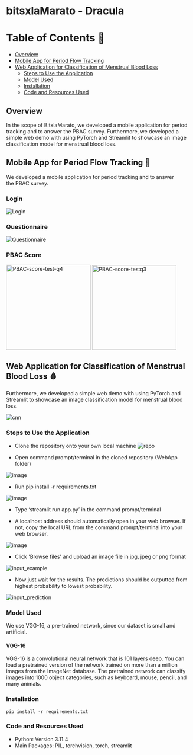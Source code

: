 # bitsxlaMarato - Dracula

Table of Contents :bookmark_tabs:
=================
- [Overview](#overview)
- [Mobile App for Period Flow Tracking]()
- [Web Application for Classification of Menstrual Blood Loss]()
  - [Steps to Use the Application](#steps-to-Use-the-application)
  - [Model Used](#model-used)
  - [Installation](#installation)
  - [Code and Resources Used](#code-and-resources-used)


## Overview
In the scope of BitxlaMarato, we developed a mobile application for period tracking and to answer the PBAC survey. Furthermore, we developed a simple web demo with using PyTorch and Streamlit to showcase an image classification model for menstrual blood loss.

## Mobile App for Period Flow Tracking 🌸
We developed a mobile application for period tracking and to answer the PBAC survey.

### Login
![Login](https://github.com/jaco5157/bitsxlaMarato/assets/74814020/33c979bc-ec7f-43f5-9712-c846b5bdbdef)

### Questionnaire
![Questionnaire](https://github.com/jaco5157/bitsxlaMarato/assets/74814020/e5ff3d0c-97e4-45b1-953e-794786a59539)

### PBAC Score
<img width="229" alt="PBAC-score-test-q4" src="https://github.com/jaco5157/bitsxlaMarato/assets/74814020/fc9f45ef-6e30-4be7-a97a-1752e8b44888">
<img width="228" alt="PBAC-score-testq3" src="https://github.com/jaco5157/bitsxlaMarato/assets/74814020/25de5068-6a90-48b8-a9dc-6e8af689e34e">

## Web Application for Classification of Menstrual Blood Loss 🩸
Furthermore, we developed a simple web demo with using PyTorch and Streamlit to showcase an image classification model for menstrual blood loss.

![cnn](https://github.com/jaco5157/bitsxlaMarato/assets/74814020/b2b780f4-66e7-45d6-b153-f8ceb957b397)

### Steps to Use the Application
- Clone the repository onto your own local machine
![repo](https://github.com/jaco5157/bitsxlaMarato/assets/74814020/d4369ac8-e24a-4af9-afab-cfd68d01a17d)

- Open command prompt/terminal in the cloned repository (WebApp folder)

![image](https://user-images.githubusercontent.com/45563371/102073585-7b274e00-3e3e-11eb-8656-a67df96b995a.png)

- Run pip install -r requirements.txt

![image](https://user-images.githubusercontent.com/45563371/102073729-af9b0a00-3e3e-11eb-95f4-d02d01b6fa76.png)

- Type ‘streamlit run app.py’ in the command prompt/terminal

- A localhost address should automatically open in your web browser. If not, copy the local URL from the command prompt/terminal into your web browser.

![image](https://user-images.githubusercontent.com/45563371/102073842-dbb68b00-3e3e-11eb-8e7e-0f67e0021b38.png)

- Click 'Browse files' and upload an image file in jpg, jpeg or png format

![input_example](https://github.com/jaco5157/bitsxlaMarato/assets/74814020/956b7972-abac-4664-8adb-5cf8312816de)

- Now just wait for the results. The predictions should be outputted from highest probability to lowest probability.

![input_prediction](https://github.com/jaco5157/bitsxlaMarato/assets/74814020/549938e1-f889-47ff-84b8-c95def82091c)

### Model Used
We use VGG-16, a pre-trained network, since our dataset is small and artificial.
#### VGG-16
VGG-16 is a convolutional neural network that is 101 layers deep. You can load a pretrained version of the network trained on more than a million images from the ImageNet database. The pretrained network can classify images into 1000 object categories, such as keyboard, mouse, pencil, and many animals.

### Installation
```
pip install -r requirements.txt
```

### Code and Resources Used
- Python: Version 3.11.4
- Main Packages: PIL, torchvision, torch, streamlit

